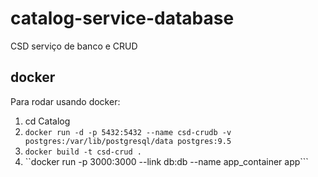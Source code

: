 # catalog-service-database

CSD serviço de banco e CRUD

## docker

Para rodar usando docker:

1.  cd Catalog
2.  `docker run -d -p 5432:5432 --name csd-crudb -v postgres:/var/lib/postgresql/data postgres:9.5`
3.  `docker build -t csd-crud .`
4.  ``docker run -p 3000:3000 --link db:db --name app_container app```
